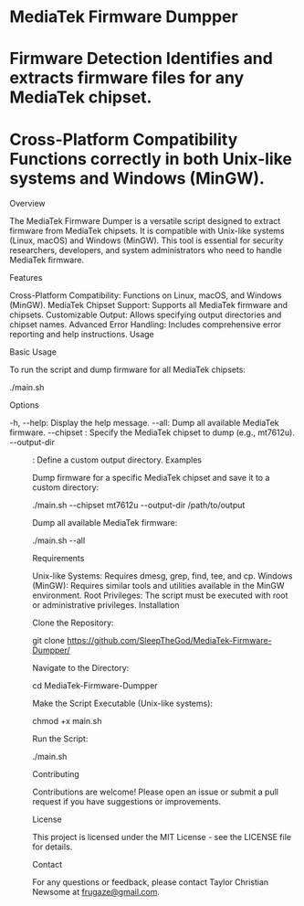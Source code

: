 # MediaTek Firmware Dumpper
# Firmware Detection Identifies and extracts firmware files for any MediaTek chipset.
# Cross-Platform Compatibility Functions correctly in both Unix-like systems and Windows (MinGW).

Overview

The MediaTek Firmware Dumper is a versatile script designed to extract firmware from MediaTek chipsets. It is compatible with Unix-like systems (Linux, macOS) and Windows (MinGW). This tool is essential for security researchers, developers, and system administrators who need to handle MediaTek firmware.

Features

Cross-Platform Compatibility: Functions on Linux, macOS, and Windows (MinGW).
MediaTek Chipset Support: Supports all MediaTek firmware and chipsets.
Customizable Output: Allows specifying output directories and chipset names.
Advanced Error Handling: Includes comprehensive error reporting and help instructions.
Usage

Basic Usage

To run the script and dump firmware for all MediaTek chipsets:

./main.sh

Options

-h, --help: Display the help message.
--all: Dump all available MediaTek firmware.
--chipset <chipset>: Specify the MediaTek chipset to dump (e.g., mt7612u).
--output-dir <dir>: Define a custom output directory.
Examples

Dump firmware for a specific MediaTek chipset and save it to a custom directory:

./main.sh --chipset mt7612u --output-dir /path/to/output

Dump all available MediaTek firmware:

./main.sh --all

Requirements

Unix-like Systems: Requires dmesg, grep, find, tee, and cp.
Windows (MinGW): Requires similar tools and utilities available in the MinGW environment.
Root Privileges: The script must be executed with root or administrative privileges.
Installation

Clone the Repository:

git clone https://github.com/SleepTheGod/MediaTek-Firmware-Dumpper/

Navigate to the Directory:

cd MediaTek-Firmware-Dumpper

Make the Script Executable (Unix-like systems):

chmod +x main.sh

Run the Script:

./main.sh

Contributing

Contributions are welcome! Please open an issue or submit a pull request if you have suggestions or improvements.

License

This project is licensed under the MIT License - see the LICENSE file for details.

Contact

For any questions or feedback, please contact Taylor Christian Newsome at frugaze@gmail.com.
